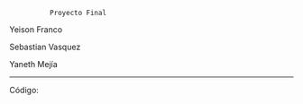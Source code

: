               Proyecto Final 



Yeison Franco

Sebastian Vasquez

Yaneth Mejía


-------------------------------------------------


Código:


